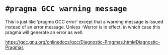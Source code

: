 # `#pragma GCC warning message`

This is just like ‘pragma GCC error’ except that a warning message is issued instead of an error message.  Unless -Werror is in effect, in which case this pragma will generate an error as well.

https://gcc.gnu.org/onlinedocs/gcc/Diagnostic-Pragmas.html#Diagnostic-Pragmas
